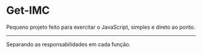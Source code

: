 # Get-IMC
Pequeno projeto feito para exercitar o JavaScript, simples e direto ao ponto.<hr>
Separando as responsabilidades em cada função.
